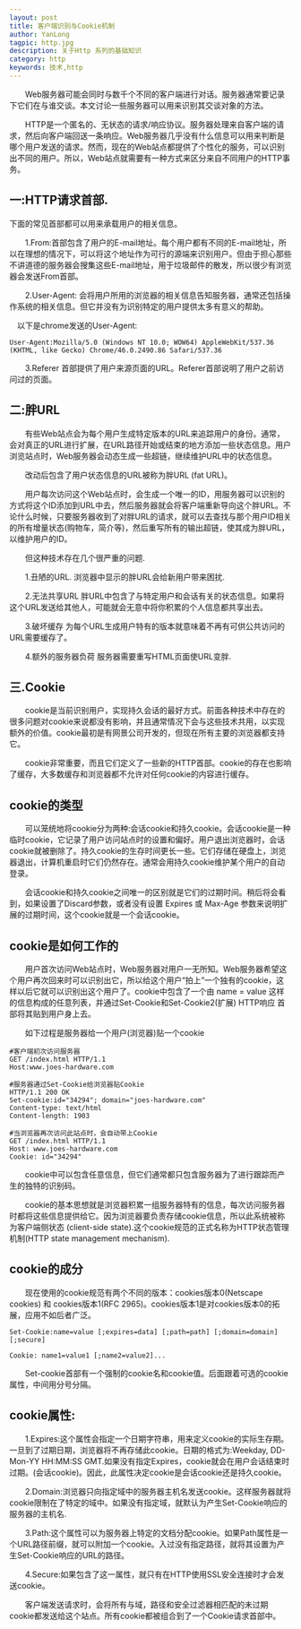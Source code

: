 ```yaml
---
layout: post
title: 客户端识别与Cookie机制
author: YanLong
tagpic: http.jpg
description: 关于Http 系列的基础知识
category: http
keywords: 技术,http
---
```



&emsp;&emsp;Web服务器可能会同时与数千个不同的客户端进行对话。服务器通常要记录下它们在与谁交谈。本文讨论一些服务器可以用来识别其交谈对象的方法。

&emsp;&emsp;HTTP是一个匿名的、无状态的请求/响应协议。服务器处理来自客户端的请求，然后向客户端回送一条响应。Web服务器几乎没有什么信息可以用来判断是哪个用户发送的请求。然而，现在的Web站点都提供了个性化的服务，可以识别出不同的用户。所以，Web站点就需要有一种方式来区分来自不同用户的HTTP事务。


一:HTTP请求首部.
-----------
下面的常见首部都可以用来承载用户的相关信息。

&emsp;&emsp;1.From:首部包含了用户的E-mail地址。每个用户都有不同的E-mail地址，所以在理想的情况下，可以将这个地址作为可行的源端来识别用户。但由于担心那些不讲道德的服务器会搜集这些E-mail地址，用于垃圾邮件的散发，所以很少有浏览器会发送From首部。

&emsp;&emsp;2.User-Agent: 会将用户所用的浏览器的相关信息告知服务器，通常还包括操作系统的相关信息。但它并没有为识别特定的用户提供太多有意义的帮助。

&emsp;以下是chrome发送的User-Agent:
	
	User-Agent:Mozilla/5.0 (Windows NT 10.0; WOW64) AppleWebKit/537.36 (KHTML, like Gecko) Chrome/46.0.2490.86 Safari/537.36

&emsp;&emsp;3.Referer 首部提供了用户来源页面的URL。Referer首部说明了用户之前访问过的页面。


二:胖URL
-------

&emsp;&emsp;有些Web站点会为每个用户生成特定版本的URL来追踪用户的身份。通常，会对真正的URL进行扩展，在URL路径开始或结束的地方添加一些状态信息。用户浏览站点时，Web服务器会动态生成一些超链，继续维护URL中的状态信息。

&emsp;&emsp;改动后包含了用户状态信息的URL被称为胖URL (fat URL)。

&emsp;&emsp;用户每次访问这个Web站点时，会生成一个唯一的ID，用服务器可以识别的方式将这个ID添加到URL中去，然后服务器就会将客户端重新导向这个胖URL。不论什么时候，只要服务器收到了对胖URL的请求，就可以去查找与那个用户ID相关的所有增量状态(购物车，简介等)，然后重写所有的输出超链，使其成为胖URL，以维护用户的ID。

&emsp;&emsp;但这种技术存在几个很严重的问题.


&emsp;&emsp;1.丑陋的URL.
浏览器中显示的胖URL会给新用户带来困扰.

&emsp;&emsp;2.无法共享URL
胖URL中包含了与特定用户和会话有关的状态信息。如果将这个URL发送给其他人，可能就会无意中将你积累的个人信息都共享出去。

&emsp;&emsp;3.破坏缓存
为每个URL生成用户特有的版本就意味着不再有可供公共访问的URL需要缓存了。

&emsp;&emsp;4.额外的服务器负荷
服务器需要重写HTML页面使URL变胖.

三.Cookie
------

&emsp;&emsp;cookie是当前识别用户，实现持久会话的最好方式。前面各种技术中存在的很多问题对cookie来说都没有影响，并且通常情况下会与这些技术共用，以实现额外的价值。cookie最初是有网景公司开发的，但现在所有主要的浏览器都支持它。

&emsp;&emsp;cookie非常重要，而且它们定义了一些新的HTTP首部。cookie的存在也影响了缓存，大多数缓存和浏览器都不允许对任何cookie的内容进行缓存。

cookie的类型
---------

&emsp;&emsp;可以笼统地将cookie分为两种:会话cookie和持久cookie。会话cookie是一种临时cookie，它记录了用户访问站点时的设置和偏好。用户退出浏览器时，会话cookie就被删除了。持久cookie的生存时间更长一些。它们存储在硬盘上，浏览器退出，计算机重启时它们仍然存在。通常会用持久cookie维护某个用户的自动登录。

&emsp;&emsp;会话cookie和持久cookie之间唯一的区别就是它们的过期时间。稍后将会看到，如果设置了Discard参数，或者没有设置 Expires 或 Max-Age 参数来说明扩展的过期时间，这个cookie就是一个会话cookie。

cookie是如何工作的
----------------

&emsp;&emsp;用户首次访问Web站点时，Web服务器对用户一无所知。Web服务器希望这个用户再次回来时可以识别出它，所以给这个用户“拍上”一个独有的cookie，这样以后它就可以识别出这个用户了。cookie中包含了一个由 name = value 这样的信息构成的任意列表，并通过Set-Cookie和Set-Cookie2(扩展) HTTP响应 首部将其贴到用户身上去。

&emsp;&emsp;如下过程是服务器给一个用户(浏览器)贴一个cookie
	
	#客户端初次访问服务器	
	GET /index.html HTTP/1.1
	Host:www.joes-hardware.com
	
	#服务器通过Set-Cookie给浏览器贴Cookie
	HTTP/1.1 200 OK
	Set-cookie:id="34294"; domain="joes-hardware.com"
	Content-type: text/html
	Content-length: 1903
	 
	#当浏览器再次访问此站点时，会自动带上Cookie
	GET /index.html HTTP/1.1
	Host: www.joes-hardware.com
	Cookie: id="34294"

&emsp;&emsp;cookie中可以包含任意信息，但它们通常都只包含服务器为了进行跟踪而产生的独特的识别码。

&emsp;&emsp;cookie的基本思想就是浏览器积累一组服务器特有的信息，每次访问服务器时都将这些信息提供给它。因为浏览器要负责存储cookie信息，所以此系统被称为客户端侧状态 (client-side state).这个cookie规范的正式名称为HTTP状态管理机制(HTTP state management mechanism).

cookie的成分
----------

&emsp;&emsp;现在使用的cookie规范有两个不同的版本：cookies版本0(Netscape cookies) 和 cookies版本1(RFC 2965)。cookies版本1是对cookies版本0的拓展，应用不如后者广泛。

	Set-Cookie:name=value [;expires=data] [;path=path] [;domain=domain] [;secure]
	
	Cookie: name1=value1 [;name2=value2]...


&emsp;&emsp;Set-cookie首部有一个强制的cookie名和cookie值。后面跟着可选的cookie属性，中间用分号分隔。

cookie属性:
-----------

&emsp;&emsp;1.Expires:这个属性会指定一个日期字符串，用来定义cookie的实际生存期。一旦到了过期日期，浏览器将不再存储此cookie。日期的格式为:Weekday, DD-Mon-YY HH:MM:SS GMT.如果没有指定Expires，cookie就会在用户会话结束时过期。(会话cookie)。因此，此属性决定cookie是会话cookie还是持久cookie。

&emsp;&emsp;2.Domain:浏览器只向指定域中的服务器主机名发送cookie。这样服务器就将cookie限制在了特定的域中。如果没有指定域，就默认为产生Set-Cookie响应的服务器的主机名.

&emsp;&emsp;3.Path:这个属性可以为服务器上特定的文档分配cookie。如果Path属性是一个URL路径前缀，就可以附加一个cookie。入过没有指定路径，就将其设置为产生Set-Cookie响应的URL的路径。

&emsp;&emsp;4.Secure:如果包含了这一属性，就只有在HTTP使用SSL安全连接时才会发送cookie。


&emsp;&emsp;客户端发送请求时，会将所有与域，路径和安全过滤器相匹配的未过期cookie都发送给这个站点。所有cookie都被组合到了一个Cookie请求首部中。